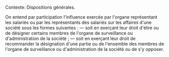 Contexte: Dispositions générales.

On entend par participation l'influence exercée par l'organe représentant les salariés ou par les représentants des salariés sur les affaires d'une société sous les formes suivantes : — soit en exerçant leur droit d'élire ou de désigner certains membres de l'organe de surveillance ou d'administration de la société ; — soit en exerçant leur droit de recommander la désignation d'une partie ou de l'ensemble des membres de l'organe de surveillance ou d'administration de la société ou de s'y opposer.